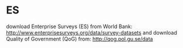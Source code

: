 # ES

download Enterprise Surveys (ES) from World Bank: http://www.enterprisesurveys.org/data/survey-datasets and download Quality of Government (QoG) from: http://qog.pol.gu.se/data
